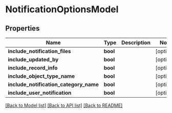 # NotificationOptionsModel

## Properties
Name | Type | Description | Notes
------------ | ------------- | ------------- | -------------
**include_notification_files** | **bool** |  | [optional] 
**include_updated_by** | **bool** |  | [optional] 
**include_record_info** | **bool** |  | [optional] 
**include_object_type_name** | **bool** |  | [optional] 
**include_notification_category_name** | **bool** |  | [optional] 
**include_user_notification** | **bool** |  | [optional] 

[[Back to Model list]](../README.md#documentation-for-models) [[Back to API list]](../README.md#documentation-for-api-endpoints) [[Back to README]](../README.md)


